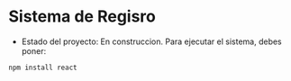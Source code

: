 <h1> Sistema de Regisro</h1>

- Estado del proyecto: En construccion.
  Para ejecutar el sistema, debes poner:

```npm install react```
